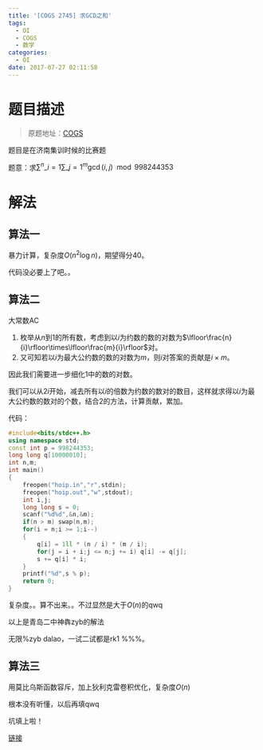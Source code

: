 ```yaml
---
title: '[COGS 2745] 求GCD之和'
tags:
  - OI
  - COGS
  - 数学
categories:
  - OI
date: 2017-07-27 02:11:58
---
```


# 题目描述

> 原题地址：[COGS](http://cogs.pro/cogs/problem/problem.php?pid=2745)

题目是在济南集训时候的比赛题

题意：求$\sum^n\_ {i = 1}\sum\_{j=1}^m\gcd(i,j)\mod998244353$ 

<!--more-->

# 解法

## 算法一

暴力计算，复杂度$O(n^2\log n)$，期望得分40。

代码没必要上了吧。。

## 算法二

大常数AC

1. 枚举从$n$到$1$的所有数，考虑到以$i$为约数的数的对数为$\lfloor\frac{n}{i}\rfloor\times\lfloor\frac{m}{i}\rfloor$对。
2. 又可知若以$i$为最大公约数的数的对数为$m$，则$i$对答案的贡献是$i\times m$。

因此我们需要进一步细化1中的数的对数。

我们可以从$2i$开始，减去所有以$i$的倍数为约数的数对的数目，这样就求得以$i$为最大公约数的数对的个数，结合2的方法，计算贡献，累加。

代码：

```cpp
#include<bits/stdc++.h>
using namespace std;
const int p = 998244353;
long long q[10000010];
int n,m;
int main()
{
	freopen("hoip.in","r",stdin);
	freopen("hoip.out","w",stdout);
	int i,j;
	long long s = 0;
	scanf("%d%d",&n,&m);
	if(n > m) swap(n,m);
	for(i = n;i >= 1;i--)
	{
		q[i] = 1ll * (n / i) * (m / i);
		for(j = i + i;j <= n;j += i) q[i] -= q[j];
		s += q[i] * i;
	}
	printf("%d",s % p);
	return 0;
}
```

复杂度。。算不出来。。不过显然是大于$O(n)$的qwq

以上是青岛二中神犇zyb的解法

无限%zyb dalao，一试二试都是rk1 %%%。

## 算法三

用莫比乌斯函数容斥，加上狄利克雷卷积优化，复杂度$O(n)$

根本没有听懂，以后再填qwq

坑填上啦！

[链接](https://margatroid.xyz/2017-10-30-mobius-inversion-problems/)